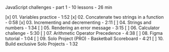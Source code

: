 JavaScript challenges - part 1 - 10 lessons - 26 min

[x] 01. Variables practice - 1:52
[x] 02. Concatenate two strings in a function - 0:58
[x] 03. Incrementing and decrementing - 2:11
[ ] 04. Strings and numbers - 1:34
[ ] 05. Rendering an error message - 3:15
[ ] 06. Calculator challenge - 5:30
[ ] 07. Arithmetic Operator Precedence - 4:38
[ ] 08. Figma tutorial - 1:04
[ ] 09. Solo Project (PRO) - Basketball Scoreboard - 4:21
[ ] 10. Build exclusive Solo Projects - 1:32